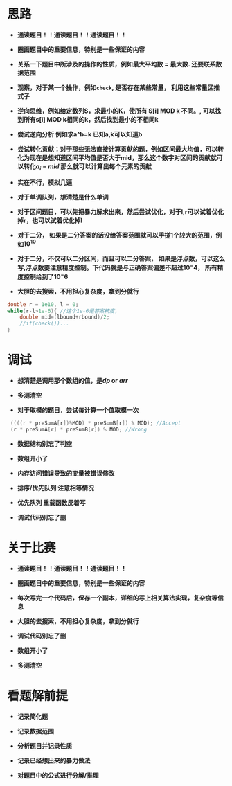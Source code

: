 # 思路

* **通读题目！！通读题目！！通读题目！！**

* **圈画题目中的重要信息，特别是一些保证的内容**

* **关系一下题目中所涉及的操作的性质，例如最大平均数 = 最大数. 还要联系数据范围**

* **观察，对于某一个操作，例如```check```, 是否存在某些常量， 利用这些常量区推式子**

* **逆向思维，例如给定数列S，求最小的K，使所有 S[i]​ MOD k 不同。, 可以找到所有s[i] MOD k相同的k，然后找到最小的不相同k**

* **尝试逆向分析 例如求a^b=k 已知a,k可以知道b**

* **尝试转化贡献；对于那些无法直接计算贡献的题，例如区间最大均值，可以转化为现在是想知道区间平均值是否大于mid，那么这个数字对区间的贡献就可以转化$a_i - mid$ 那么就可以计算出每个元素的贡献**

* **实在不行，模拟几遍**

* **对于单调队列，想清楚是什么单调**

* **对于区间题目，可以先把暴力解求出来，然后尝试优化，对于l,r可以试着优化掉r，也可以试着优化掉l**

* **对于二分， 如果是二分答案的话没给答案范围就可以手搓1个较大的范围，例如$10^{10}$**

* **对于二分，不仅可以二分区间，而且可以二分答案， 如果是浮点数，可以这么写,浮点数要注意精度控制。下代码就是与正确答案偏差不超过$10^-4$， 所有精度控制给到了$10^-6$**

* **大胆的去搜索，不用担心复杂度，拿到分就行**

```cpp
double r = 1e10, l = 0;
while(r-l>1e-6){ //这个1e-6是答案精度，
	double mid=(lbound+rbound)/2;
	//if(check())...
}
```

 
  
<!-- <br/><br/><br/><br/><br/><br/><br/><br/><br/><br/> -->

# 调试

* **想清楚是调用那个数组的值，是$dp$ or $arr$**

* **多测清空**

* **对于取模的题目，尝试每计算一个值取模一次**



```cpp
 ((((r * preSumA[r])%MOD) * preSumB[r]) % MOD); //Accept
 (r * preSumA[r] * preSumB[r]) % MOD; //Wrong
```

* **数据结构别忘了判空**

* **数组开小了**

* **内存访问错误导致的变量被错误修改**

* **排序/优先队列 注意相等情况**

* **优先队列 重载函数反着写**

* **调试代码别忘了删**

# 关于比赛

* **通读题目！！通读题目！！通读题目！！**

* **圈画题目中的重要信息，特别是一些保证的内容**

* **每次写完一个代码后，保存一个副本，详细的写上相关算法实现，复杂度等信息**

* **大胆的去搜索，不用担心复杂度，拿到分就行**

* **调试代码别忘了删**

* **数组开小了**

* **多测清空**

# 看题解前提

* **记录简化题**

* **记录数据范围**

* **分析题目并记录性质**

* **记录已经想出来的暴力做法**

* **对题目中的公式进行分解/推理**
